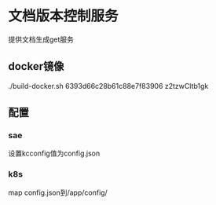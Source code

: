 # 文档版本控制服务
提供文档生成get服务

## docker镜像
./build-docker.sh 6393d66c28b61c88e7f83906 z2tzwCltb1gk

## 配置
### sae
设置kcconfig值为config.json

### k8s
map config.json到/app/config/